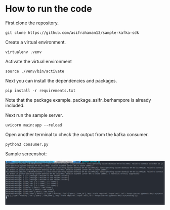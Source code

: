 # How to run the code

First clone the repository.

```
git clone https://github.com/asifrahaman13/sample-kafka-sdk
```

Create a virtual environment.

```
virtualenv .venv
```

Activate the virtual environment

```
source ./venv/bin/activate
```

Next you can install the dependencies and packages. 

```
pip install -r requirements.txt
```

Note that the package example_package_asifr_berhampore is already included. 

Next run the sample server. 

```
uvicorn main:app --reload 
```

Open another terminal to check the output from the kafka consumer.

```
python3 consumer.py
```

Sample screenshot:


![alt text](<Screenshot from 2024-02-23 18-27-25.png>)